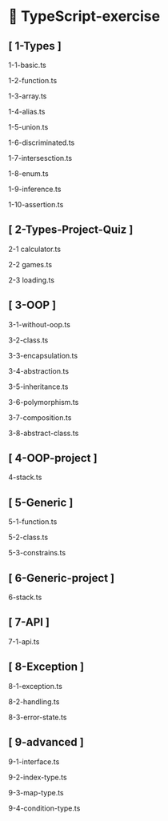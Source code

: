 # 🚩 TypeScript-exercise

## [ 1-Types ]

1-1-basic.ts

1-2-function.ts

1-3-array.ts

1-4-alias.ts

1-5-union.ts

1-6-discriminated.ts

1-7-intersesction.ts

1-8-enum.ts

1-9-inference.ts

1-10-assertion.ts

## [ 2-Types-Project-Quiz ]

2-1 calculator.ts

2-2 games.ts

2-3 loading.ts

## [ 3-OOP ]

3-1-without-oop.ts

3-2-class.ts

3-3-encapsulation.ts

3-4-abstraction.ts

3-5-inheritance.ts

3-6-polymorphism.ts

3-7-composition.ts

3-8-abstract-class.ts

## [ 4-OOP-project ]

4-stack.ts

## [ 5-Generic ]

5-1-function.ts

5-2-class.ts

5-3-constrains.ts

## [ 6-Generic-project ]

6-stack.ts

## [ 7-API ]

7-1-api.ts

## [ 8-Exception ]

8-1-exception.ts

8-2-handling.ts

8-3-error-state.ts

## [ 9-advanced ]

9-1-interface.ts

9-2-index-type.ts

9-3-map-type.ts

9-4-condition-type.ts
